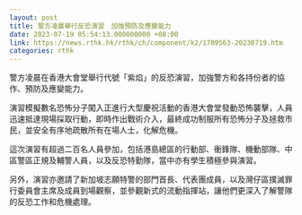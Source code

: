 ```yaml
---
layout: post
title: 警方凌晨舉行反恐演習　加強預防及應變能力
date: 2023-07-19 05:54:13.000000000 +08:00
link: https://news.rthk.hk/rthk/ch/component/k2/1709563-20230719.htm
categories: rthk
---
```


警方凌晨在香港大會堂舉行代號「紫焰」的反恐演習，加強警方和各持份者的協作、預防及應變能力。

演習模擬數名恐怖分子闖入正進行大型慶祝活動的香港大會堂發動恐怖襲擊，人員迅速抵達現場採取行動，即時作出戰術介入，最終成功制服所有恐怖分子及拯救市民，並安全有序地疏散所有在場人士，化解危機。

這次演習有超過二百名人員參加，包括港島總區的行動部、衝鋒隊、機動部隊、中區警區正規及輔警人員，以及反恐特勤隊，當中亦有學生積極參與演習。

另外，演習亦邀請了新加坡志願特警的部門首長、代表團成員，以及灣仔區撲滅罪行委員會主席及成員到場觀察，並參觀新式的流動指揮站，讓他們更深入了解警隊的反恐工作和危機處理。

